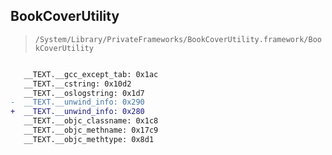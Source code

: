 ## BookCoverUtility

> `/System/Library/PrivateFrameworks/BookCoverUtility.framework/BookCoverUtility`

```diff

   __TEXT.__gcc_except_tab: 0x1ac
   __TEXT.__cstring: 0x10d2
   __TEXT.__oslogstring: 0x1d7
-  __TEXT.__unwind_info: 0x290
+  __TEXT.__unwind_info: 0x280
   __TEXT.__objc_classname: 0x1c8
   __TEXT.__objc_methname: 0x17c9
   __TEXT.__objc_methtype: 0x8d1

```
